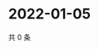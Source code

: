 # 2022-01-05

共 0 条

<!-- BEGIN WEIBO -->
<!-- 最后更新时间 Wed Jan 05 2022 04:15:58 GMT+0800 (China Standard Time) -->

<!-- END WEIBO -->
